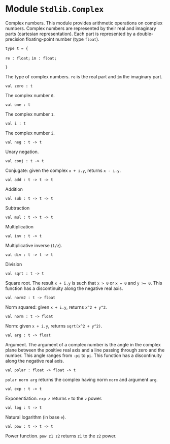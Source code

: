 # Module `Stdlib.Complex`
Complex numbers.
This module provides arithmetic operations on complex numbers. Complex numbers are represented by their real and imaginary parts (cartesian representation). Each part is represented by a double-precision floating-point number (type `float`).
```
type t = {
```
`re : float;`
`im : float;`
```
}
```
The type of complex numbers. `re` is the real part and `im` the imaginary part.
```
val zero : t
```
The complex number `0`.
```
val one : t
```
The complex number `1`.
```
val i : t
```
The complex number `i`.
```
val neg : t -> t
```
Unary negation.
```
val conj : t -> t
```
Conjugate: given the complex `x + i.y`, returns `x - i.y`.
```
val add : t -> t -> t
```
Addition
```
val sub : t -> t -> t
```
Subtraction
```
val mul : t -> t -> t
```
Multiplication
```
val inv : t -> t
```
Multiplicative inverse (`1/z`).
```
val div : t -> t -> t
```
Division
```
val sqrt : t -> t
```
Square root. The result `x + i.y` is such that `x > 0` or `x = 0` and `y >= 0`. This function has a discontinuity along the negative real axis.
```
val norm2 : t -> float
```
Norm squared: given `x + i.y`, returns `x^2 + y^2`.
```
val norm : t -> float
```
Norm: given `x + i.y`, returns `sqrt(x^2 + y^2)`.
```
val arg : t -> float
```
Argument. The argument of a complex number is the angle in the complex plane between the positive real axis and a line passing through zero and the number. This angle ranges from `-pi` to `pi`. This function has a discontinuity along the negative real axis.
```
val polar : float -> float -> t
```
`polar norm arg` returns the complex having norm `norm` and argument `arg`.
```
val exp : t -> t
```
Exponentiation. `exp z` returns `e` to the `z` power.
```
val log : t -> t
```
Natural logarithm (in base `e`).
```
val pow : t -> t -> t
```
Power function. `pow z1 z2` returns `z1` to the `z2` power.